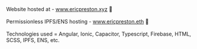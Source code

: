 <div>Website hosted at - <a href="https://ericpreston.xyz">www.ericpreston.xyz</a> 🛜</div>
<br>
<div>Permissionless IPFS/ENS hosting - <a href="https://ericpreston.eth.limo">www.ericpreston.eth</a> 🛜</div>
<br>
<div>Technologies used = Angular, Ionic, Capacitor, Typescript, Firebase, HTML, SCSS, IPFS, ENS, etc.</div>